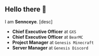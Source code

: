 
## Hello there 👋

I am **Sennceye**. [desc]

- **Chief Executive Officer** at `GXS`
- **Chief Executive Officer** at `BearMC`
- **Project Manager** at `Genesis Minecraft`
- **Server Manager** at `Genesis Discord`

